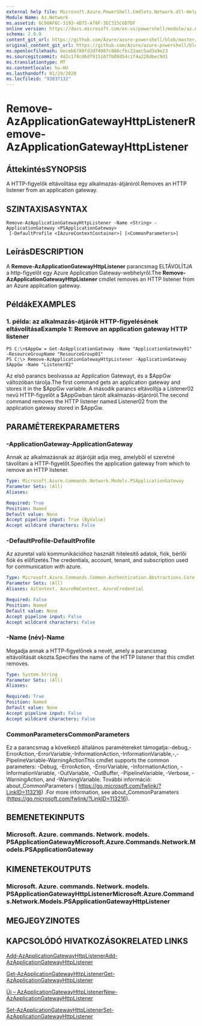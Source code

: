 ```yaml
---
external help file: Microsoft.Azure.PowerShell.Cmdlets.Network.dll-Help.xml
Module Name: Az.Network
ms.assetid: 6C90AF6C-3193-4D75-A78F-3EC315C6D7DF
online version: https://docs.microsoft.com/en-us/powershell/module/az.network/remove-azapplicationgatewayhttplistener
schema: 2.0.0
content_git_url: https://github.com/Azure/azure-powershell/blob/master/src/Network/Network/help/Remove-AzApplicationGatewayHttpListener.md
original_content_git_url: https://github.com/Azure/azure-powershell/blob/master/src/Network/Network/help/Remove-AzApplicationGatewayHttpListener.md
ms.openlocfilehash: beceb6788fd2d7498fc886cfbc22aec5ad3a9e23
ms.sourcegitcommit: 4d2c178cd6df9151877b08d54c1f4a228dbec9d1
ms.translationtype: MT
ms.contentlocale: hu-HU
ms.lasthandoff: 01/29/2020
ms.locfileid: "93837132"
---
```

# <span data-ttu-id="4c33a-101">Remove-AzApplicationGatewayHttpListener</span><span class="sxs-lookup"><span data-stu-id="4c33a-101">Remove-AzApplicationGatewayHttpListener</span></span>

## <span data-ttu-id="4c33a-102">Áttekintés</span><span class="sxs-lookup"><span data-stu-id="4c33a-102">SYNOPSIS</span></span>
<span data-ttu-id="4c33a-103">A HTTP-figyelők eltávolítása egy alkalmazás-átjáróról.</span><span class="sxs-lookup"><span data-stu-id="4c33a-103">Removes an HTTP listener from an application gateway.</span></span>

## <span data-ttu-id="4c33a-104">SZINTAXISA</span><span class="sxs-lookup"><span data-stu-id="4c33a-104">SYNTAX</span></span>

```
Remove-AzApplicationGatewayHttpListener -Name <String> -ApplicationGateway <PSApplicationGateway>
 [-DefaultProfile <IAzureContextContainer>] [<CommonParameters>]
```

## <span data-ttu-id="4c33a-105">Leírás</span><span class="sxs-lookup"><span data-stu-id="4c33a-105">DESCRIPTION</span></span>
<span data-ttu-id="4c33a-106">A **Remove-AzApplicationGatewayHttpListener** parancsmag ELTÁVOLÍTJA a http-figyelőt egy Azure Application Gateway-webhelyről.</span><span class="sxs-lookup"><span data-stu-id="4c33a-106">The **Remove-AzApplicationGatewayHttpListener** cmdlet removes an HTTP listener from an Azure application gateway.</span></span>

## <span data-ttu-id="4c33a-107">Példák</span><span class="sxs-lookup"><span data-stu-id="4c33a-107">EXAMPLES</span></span>

### <span data-ttu-id="4c33a-108">1. példa: az alkalmazás-átjárók HTTP-figyelésének eltávolítása</span><span class="sxs-lookup"><span data-stu-id="4c33a-108">Example 1: Remove an application gateway HTTP listener</span></span>
```
PS C:\>$AppGw = Get-AzApplicationGateway -Name "ApplicationGateway01" -ResourceGroupName "ResourceGroup01"
PS C:\> Remove-AzApplicationGatewayHttpListener -ApplicationGateway $AppGw -Name "Listener02"
```

<span data-ttu-id="4c33a-109">Az első parancs beolvassa az Application Gatewayt, és a $AppGw változóban tárolja.</span><span class="sxs-lookup"><span data-stu-id="4c33a-109">The first command gets an application gateway and stores it in the $AppGw variable.</span></span>
<span data-ttu-id="4c33a-110">A második parancs eltávolítja a Listener02 nevű HTTP-figyelőt a $AppGwban tárolt alkalmazás-átjáróról.</span><span class="sxs-lookup"><span data-stu-id="4c33a-110">The second command removes the HTTP listener named Listener02 from the application gateway stored in $AppGw.</span></span>

## <span data-ttu-id="4c33a-111">PARAMÉTEREK</span><span class="sxs-lookup"><span data-stu-id="4c33a-111">PARAMETERS</span></span>

### <span data-ttu-id="4c33a-112">-ApplicationGateway</span><span class="sxs-lookup"><span data-stu-id="4c33a-112">-ApplicationGateway</span></span>
<span data-ttu-id="4c33a-113">Annak az alkalmazásnak az átjáróját adja meg, amelyből el szeretné távolítani a HTTP-figyelőt.</span><span class="sxs-lookup"><span data-stu-id="4c33a-113">Specifies the application gateway from which to remove an HTTP listener.</span></span>

```yaml
Type: Microsoft.Azure.Commands.Network.Models.PSApplicationGateway
Parameter Sets: (All)
Aliases:

Required: True
Position: Named
Default value: None
Accept pipeline input: True (ByValue)
Accept wildcard characters: False
```

### <span data-ttu-id="4c33a-114">-DefaultProfile</span><span class="sxs-lookup"><span data-stu-id="4c33a-114">-DefaultProfile</span></span>
<span data-ttu-id="4c33a-115">Az azuretal való kommunikációhoz használt hitelesítő adatok, fiók, bérlői fiók és előfizetés.</span><span class="sxs-lookup"><span data-stu-id="4c33a-115">The credentials, account, tenant, and subscription used for communication with azure.</span></span>

```yaml
Type: Microsoft.Azure.Commands.Common.Authentication.Abstractions.Core.IAzureContextContainer
Parameter Sets: (All)
Aliases: AzContext, AzureRmContext, AzureCredential

Required: False
Position: Named
Default value: None
Accept pipeline input: False
Accept wildcard characters: False
```

### <span data-ttu-id="4c33a-116">-Name (név)</span><span class="sxs-lookup"><span data-stu-id="4c33a-116">-Name</span></span>
<span data-ttu-id="4c33a-117">Megadja annak a HTTP-figyelőnek a nevét, amely a parancsmag eltávolítását okozta.</span><span class="sxs-lookup"><span data-stu-id="4c33a-117">Specifies the name of the HTTP listener that this cmdlet removes.</span></span>

```yaml
Type: System.String
Parameter Sets: (All)
Aliases:

Required: True
Position: Named
Default value: None
Accept pipeline input: False
Accept wildcard characters: False
```

### <span data-ttu-id="4c33a-118">CommonParameters</span><span class="sxs-lookup"><span data-stu-id="4c33a-118">CommonParameters</span></span>
<span data-ttu-id="4c33a-119">Ez a parancsmag a következő általános paramétereket támogatja:-debug,-ErrorAction,-ErrorVariable,-InformationAction,-InformationVariable,-,-PipelineVariable-WarningAction</span><span class="sxs-lookup"><span data-stu-id="4c33a-119">This cmdlet supports the common parameters: -Debug, -ErrorAction, -ErrorVariable, -InformationAction, -InformationVariable, -OutVariable, -OutBuffer, -PipelineVariable, -Verbose, -WarningAction, and -WarningVariable.</span></span> <span data-ttu-id="4c33a-120">További információ: about_CommonParameters ( https://go.microsoft.com/fwlink/?LinkID=113216) .</span><span class="sxs-lookup"><span data-stu-id="4c33a-120">For more information, see about_CommonParameters (https://go.microsoft.com/fwlink/?LinkID=113216).</span></span>

## <span data-ttu-id="4c33a-121">BEMENETEK</span><span class="sxs-lookup"><span data-stu-id="4c33a-121">INPUTS</span></span>

### <span data-ttu-id="4c33a-122">Microsoft. Azure. commands. Network. models. PSApplicationGateway</span><span class="sxs-lookup"><span data-stu-id="4c33a-122">Microsoft.Azure.Commands.Network.Models.PSApplicationGateway</span></span>

## <span data-ttu-id="4c33a-123">KIMENETEK</span><span class="sxs-lookup"><span data-stu-id="4c33a-123">OUTPUTS</span></span>

### <span data-ttu-id="4c33a-124">Microsoft. Azure. commands. Network. models. PSApplicationGatewayHttpListener</span><span class="sxs-lookup"><span data-stu-id="4c33a-124">Microsoft.Azure.Commands.Network.Models.PSApplicationGatewayHttpListener</span></span>

## <span data-ttu-id="4c33a-125">MEGJEGYZI</span><span class="sxs-lookup"><span data-stu-id="4c33a-125">NOTES</span></span>

## <span data-ttu-id="4c33a-126">KAPCSOLÓDÓ HIVATKOZÁSOK</span><span class="sxs-lookup"><span data-stu-id="4c33a-126">RELATED LINKS</span></span>

[<span data-ttu-id="4c33a-127">Add-AzApplicationGatewayHttpListener</span><span class="sxs-lookup"><span data-stu-id="4c33a-127">Add-AzApplicationGatewayHttpListener</span></span>](./Add-AzApplicationGatewayHttpListener.md)

[<span data-ttu-id="4c33a-128">Get-AzApplicationGatewayHttpListener</span><span class="sxs-lookup"><span data-stu-id="4c33a-128">Get-AzApplicationGatewayHttpListener</span></span>](./Get-AzApplicationGatewayHttpListener.md)

[<span data-ttu-id="4c33a-129">Új – AzApplicationGatewayHttpListener</span><span class="sxs-lookup"><span data-stu-id="4c33a-129">New-AzApplicationGatewayHttpListener</span></span>](./New-AzApplicationGatewayHttpListener.md)

[<span data-ttu-id="4c33a-130">Set-AzApplicationGatewayHttpListener</span><span class="sxs-lookup"><span data-stu-id="4c33a-130">Set-AzApplicationGatewayHttpListener</span></span>](./Set-AzApplicationGatewayHttpListener.md)


